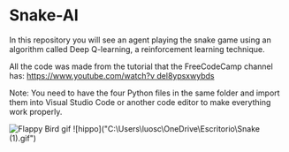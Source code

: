 # Snake-AI
In this repository you will see an agent playing the snake game using an algorithm called Deep Q-learning, a reinforcement learning technique.

All the code was made from the tutorial that the FreeCodeCamp channel has: [https://www.youtube.com/watch?v del8ypsxwybds](url)

Note: You need to have the four Python files in the same folder and import them into Visual Studio Code or another code editor to make everything work properly.

![Flappy Bird gif](https://github.com/dtoscar24/Flappy_Bird/assets/139642210/59051e24-7bca-4c76-a6d1-6056c7856b2d)
![hippo]("C:\Users\luosc\OneDrive\Escritorio\Snake (1).gif")
